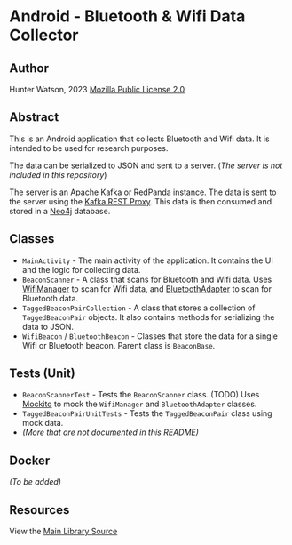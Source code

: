 # Android - Bluetooth & Wifi Data Collector

## Author
Hunter Watson, 2023
[Mozilla Public License 2.0](https://www.mozilla.org/en-US/MPL/2.0/)

## Abstract
This is an Android application that collects Bluetooth and Wifi data. It is intended to be used for research purposes.

The data can be serialized to JSON and sent to a server. (*The server is not included in this repository*)

The server is an Apache Kafka or RedPanda instance. The data is sent to the server using the [Kafka REST Proxy](https://docs.confluent.io/platform/current/kafka-rest/index.html). This data is then consumed and stored in a [Neo4j](https://neo4j.com/) database.

## Classes
* `MainActivity` - The main activity of the application. It contains the UI and the logic for collecting data.
* `BeaconScanner` - A class that scans for Bluetooth and Wifi data. Uses [WifiManager](https://developer.android.com/reference/android/net/wifi/WifiManager) to scan for Wifi data, and [BluetoothAdapter](https://developer.android.com/reference/android/bluetooth/BluetoothAdapter) to scan for Bluetooth data.
* `TaggedBeaconPairCollection` - A class that stores a collection of `TaggedBeaconPair` objects. It also contains methods for serializing the data to JSON.
* `WifiBeacon` / `BluetoothBeacon` - Classes that store the data for a single Wifi or Bluetooth beacon. Parent class is `BeaconBase`.

## Tests (Unit)
* `BeaconScannerTest` - Tests the `BeaconScanner` class. (TODO) Uses [Mockito](https://site.mockito.org/) to mock the `WifiManager` and `BluetoothAdapter` classes.
* `TaggedBeaconPairUnitTests` - Tests the `TaggedBeaconPair` class using mock data.
* *(More that are not documented in this README)*

## Docker
*(To be added)*

## Resources
View the [Main Library Source](https://github.com/hwvs/AndroidBluetoothWifiCollector/tree/main/app/src/main/java/net/hunterwatson/wifidatacollector/beacon)